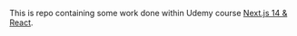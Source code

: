 This is repo containing some work done within Udemy course [Next.js 14 & React](https://www.udemy.com/course/build-a-modern-react-and-redux-app-with-circleci-cicd-aws/](https://www.udemy.com/course/nextjs-react-the-complete-guide/)https://www.udemy.com/course/nextjs-react-the-complete-guide/).
